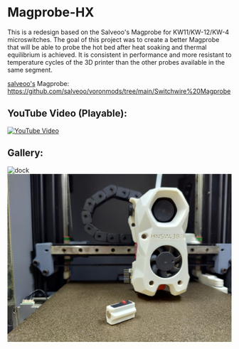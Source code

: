 # Magprobe-HX
This is a redesign based on the Salveoo's Magprobe for KW11/KW-12/KW-4 microswitches. The goal of this project was to create a better Magprobe that will be able to probe the hot bed after heat soaking and thermal equilibrium is achieved. It is consistent in performance and more resistant to temperature cycles of the 3D printer than the other probes available in the same segment.

[salveoo's](https://github.com/salveoo) Magprobe: https://github.com/salveoo/voronmods/tree/main/Switchwire%20Magprobe

## YouTube Video (Playable):
[![YouTube Video](https://i.ytimg.com/vi/WUqhr0og7ug/maxresdefault.jpg)](https://www.youtube.com/watch?v=WUqhr0og7ug)

## Gallery:
![dock ](https://github.com/Kruze17/Magprobe-HX/blob/main/Images/dock.gif)
![model](https://github.com/Kruze17/Magprobe-HX/blob/main/Images/Model_HDR.jpg)

